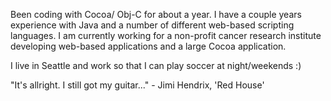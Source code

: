 
Been coding with Cocoa/ Obj-C for about a year.  I have a couple years experience with Java and a number of different web-based scripting languages.  I am currently working for a non-profit cancer research institute developing web-based applications and a large Cocoa application.  

I live in Seattle and work so that I can play soccer at night/weekends :)

"It's allright.  I still got my guitar..." - Jimi Hendrix, 'Red House'